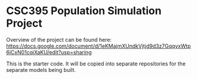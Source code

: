 # CSC395 Population Simulation Project

Overview of the project can be found here: https://docs.google.com/document/d/1eKMajmXUndkVjtjd9d3z7GqqyxWtp6jCxN01cqiXaKU/edit?usp=sharing

This is the starter code. It will be copied into separate repositories for the separate models being built.
